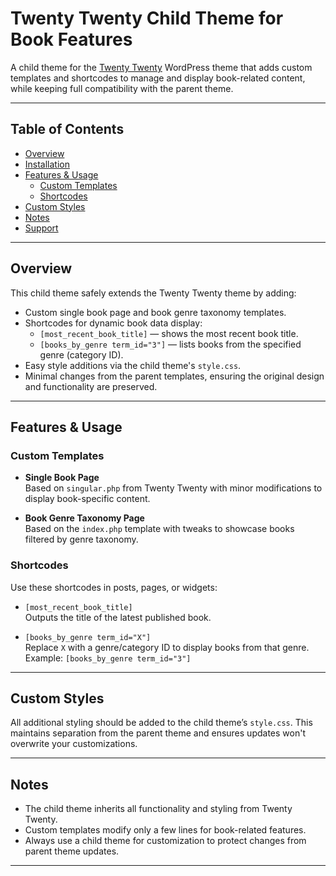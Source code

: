 # Twenty Twenty Child Theme for Book Features

A child theme for the [Twenty Twenty](https://wordpress.org/themes/twentytwenty/) WordPress theme that adds custom templates and shortcodes to manage and display book-related content, while keeping full compatibility with the parent theme.

---

## Table of Contents

- [Overview](#overview)
- [Installation](#installation)
- [Features & Usage](#features--usage)
  - [Custom Templates](#custom-templates)
  - [Shortcodes](#shortcodes)
- [Custom Styles](#custom-styles)
- [Notes](#notes)
- [Support](#support)

---

## Overview

This child theme safely extends the Twenty Twenty theme by adding:

- Custom single book page and book genre taxonomy templates.
- Shortcodes for dynamic book data display:
  - `[most_recent_book_title]` — shows the most recent book title.
  - `[books_by_genre term_id="3"]` — lists books from the specified genre (category ID).
- Easy style additions via the child theme's `style.css`.
- Minimal changes from the parent templates, ensuring the original design and functionality are preserved.

---

## Features & Usage

### Custom Templates

- **Single Book Page**  
  Based on `singular.php` from Twenty Twenty with minor modifications to display book-specific content.

- **Book Genre Taxonomy Page**  
  Based on the `index.php` template with tweaks to showcase books filtered by genre taxonomy.

### Shortcodes

Use these shortcodes in posts, pages, or widgets:

- `[most_recent_book_title]`  
  Outputs the title of the latest published book.

- `[books_by_genre term_id="X"]`  
  Replace `X` with a genre/category ID to display books from that genre. Example: `[books_by_genre term_id="3"]`

---

## Custom Styles

All additional styling should be added to the child theme’s `style.css`. This maintains separation from the parent theme and ensures updates won't overwrite your customizations.

---

## Notes

- The child theme inherits all functionality and styling from Twenty Twenty.
- Custom templates modify only a few lines for book-related features.
- Always use a child theme for customization to protect changes from parent theme updates.

---
